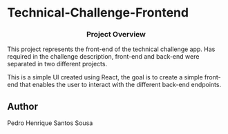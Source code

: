 # Technical-Challenge-Frontend

<p align="center">
    <h3 align="center">Project Overview</h3>
</p>

This project represents the front-end of the technical challenge app. Has required in the challenge description, front-end and back-end were separated in two different projects.

This is a simple UI created using React, the goal is to create a simple front-end that enables the user to interact with the different back-end endpoints.

## Author

Pedro Henrique Santos Sousa
